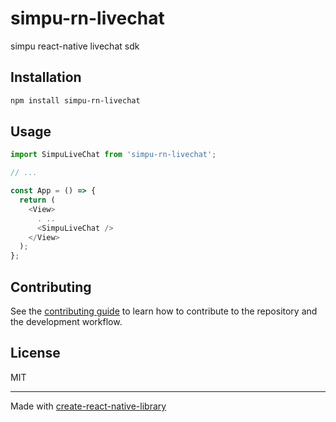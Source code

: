 # simpu-rn-livechat

simpu react-native livechat sdk

## Installation

```sh
npm install simpu-rn-livechat
```

## Usage

```js
import SimpuLiveChat from 'simpu-rn-livechat';

// ...

const App = () => {
  return (
    <View>
      . ..
      <SimpuLiveChat />
    </View>
  );
};
```

## Contributing

See the [contributing guide](CONTRIBUTING.md) to learn how to contribute to the repository and the development workflow.

## License

MIT

---

Made with [create-react-native-library](https://github.com/callstack/react-native-builder-bob)
